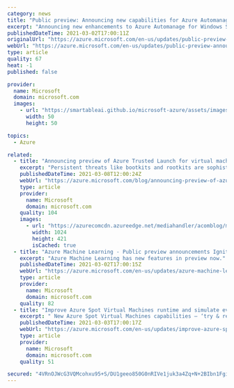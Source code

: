 ```yaml
---
category: news
title: "Public preview: Announcing new capabilities for Azure Automanage"
excerpt: "Announcing new enhancements to Azure Automanage for Windows Server and the expansion of Azure Automanage to Linux. "
publishedDateTime: 2021-03-02T17:00:11Z
originalUrl: "https://azure.microsoft.com/en-us/updates/public-preview-announcing-new-capabilities-for-azure-automanage/"
webUrl: "https://azure.microsoft.com/en-us/updates/public-preview-announcing-new-capabilities-for-azure-automanage/"
type: article
quality: 67
heat: -1
published: false

provider:
  name: Microsoft
  domain: microsoft.com
  images:
    - url: "https://smartableai.github.io/microsoft-azure/assets/images/organizations/microsoft.com-50x50.jpg"
      width: 50
      height: 50

topics:
  - Azure

related:
  - title: "Announcing preview of Azure Trusted Launch for virtual machines"
    excerpt: "Persistent threats like bootkits and rootkits are sophisticated malware types that run with the same kernel-mode privileges as the operating system they infect. "
    publishedDateTime: 2021-03-08T12:00:24Z
    webUrl: "https://azure.microsoft.com/blog/announcing-preview-of-azure-trusted-launch-for-virtual-machines/"
    type: article
    provider:
      name: Microsoft
      domain: microsoft.com
    quality: 104
    images:
      - url: "https://azurecomcdn.azureedge.net/mediahandler/acomblog/media/Default/blog/c28bd9a5-c6eb-4c8c-9537-066e8c75916c.png"
        width: 1024
        height: 421
        isCached: true
  - title: "Azure Machine Learning - Public preview announcements Ignite, March 2021. "
    excerpt: "Azure Machine Learning has new features in preview now."
    publishedDateTime: 2021-03-02T17:00:15Z
    webUrl: "https://azure.microsoft.com/en-us/updates/azure-machine-learning-preview-announcements-ignite-march-2021/"
    type: article
    provider:
      name: Microsoft
      domain: microsoft.com
    quality: 82
  - title: "Improve Azure Spot Virtual Machines runtime and simulate evictions with new features in public preview"
    excerpt: " New Azure Spot Virtual Machines capabilities – ‘try & restore’ and REST APIs to simulate VM evictions - are now in public preview. "
    publishedDateTime: 2021-03-03T17:00:17Z
    webUrl: "https://azure.microsoft.com/en-us/updates/improve-azure-spot-virtual-machines-runtime-and-simulate-evictions-with-new-features-in-public-preview/"
    type: article
    provider:
      name: Microsoft
      domain: microsoft.com
    quality: 51

secured: "4VRnOJWcG3VQMcohxu95+S/DU1geeo850G0nRIVe1juk3a4Zq+N+2BIbn1Fgik/R0FzPudcBWbOt2U5e5+XJHvSBLP52xFfUFE+CcaUtLYb05FnaasOU3hyr4+NcxppkTtM1aaZ4NOLwlP23TGn9vd7/UWdzR4bcQ7LpQJDfgaMVQa7YRsOqKilfB0nOmAAmxU7YABUhW+R0c6/5bjiJ/wbITj6KKrSRuQwvGThlH1s2+sEj5VsqKyhCc3xjH5uPC/GUKnCwIsbY5QgEu51G4HGrLPcA/AavZAHFvKmlgzUZEz+NrcsSyOhQdLOIDS4HLr8/W7yOc2MvpuXZ06SftvGMcUFXgjQoJxSbeSLbO3k=;TKM5c0h4JvWxe/47B6oFpQ=="
---
```


